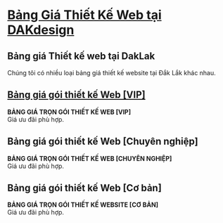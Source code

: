 # [Bảng Giá Thiết Kế Web tại DAKdesign](https://www.dakdesign.net/vi/bang-gia/bang-gia-thiet-ke-web/)

## Bảng giá Thiết kế web tại DakLak
Chúng tôi có nhiều loại bảng giá thiết kế website tại Đắk Lắk khác nhau.

## [Bảng giá gói thiết kế Web [VIP]](https://www.dakdesign.net/bang-gia-goi-thiet-ke-web-vip/)
**BẢNG GIÁ TRỌN GÓI THIẾT KẾ WEB [VIP]**  
Giá ưu đãi phù hợp.

## Bảng giá gói thiết kế Web [Chuyên nghiệp]
**BẢNG GIÁ TRỌN GÓI THIẾT KẾ WEB [CHUYÊN NGHIỆP]**  
Giá ưu đãi phù hợp.

## Bảng giá gói thiết kế Web [Cơ bản]
**BẢNG GIÁ TRỌN GÓI THIẾT KẾ WEBSITE [CƠ BẢN]**  
Giá ưu đãi phù hợp.
